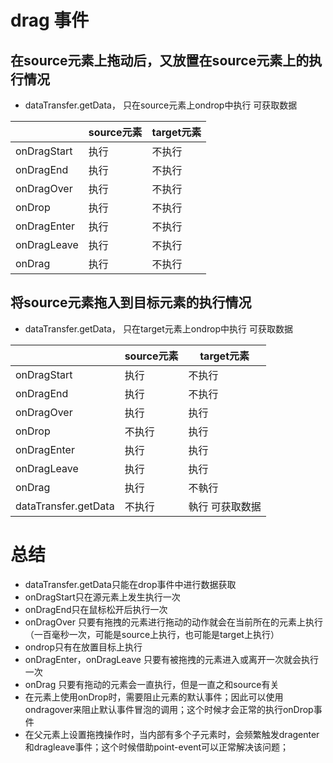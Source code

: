 # drag 事件

## 在source元素上拖动后，又放置在source元素上的执行情况
+ dataTransfer.getData， 只在source元素上ondrop中执行 可获取数据

|                      | source元素          | target元素 |
|----------------------|-------------------|----------|
| onDragStart          | 执行                | 不执行      |
| onDragEnd            | 执行                | 不执行      |
| onDragOver           | 执行                | 不执行      |
| onDrop               | 执行                | 不执行      |
| onDragEnter          | 执行                | 不执行      |
| onDragLeave          | 执行                | 不执行      |
| onDrag               | 执行                | 不执行      |


## 将source元素拖入到目标元素的执行情况
+ dataTransfer.getData， 只在target元素上ondrop中执行 可获取数据

|                      | source元素 | target元素 |
|----------------------|----------|----------|
| onDragStart          | 执行       | 不执行      |
| onDragEnd            | 执行       | 不执行      |
| onDragOver           | 执行       | 执行       |
| onDrop               | 不执行      | 执行       |
| onDragEnter          | 执行       | 执行       |
| onDragLeave          | 执行       | 执行       |
| onDrag               | 执行       | 不執行      |
| dataTransfer.getData | 不执行      | 執行 可获取数据 |


# 总结
+ dataTransfer.getData只能在drop事件中进行数据获取
+ onDragStart只在源元素上发生执行一次
+ onDragEnd只在鼠标松开后执行一次
+ onDragOver 只要有拖拽的元素进行拖动的动作就会在当前所在的元素上执行（一百毫秒一次，可能是source上执行，也可能是target上执行）
+ ondrop只有在放置目标上执行
+ onDragEnter，onDragLeave 只要有被拖拽的元素进入或离开一次就会执行一次
+ onDrag 只要有拖动的元素会一直执行，但是一直之和source有关
+ 在元素上使用onDrop时，需要阻止元素的默认事件；因此可以使用ondragover来阻止默认事件冒泡的调用；这个时候才会正常的执行onDrop事件
+ 在父元素上设置拖拽操作时，当内部有多个子元素时，会频繁触发dragenter和dragleave事件；这个时候借助point-event可以正常解决该问题；